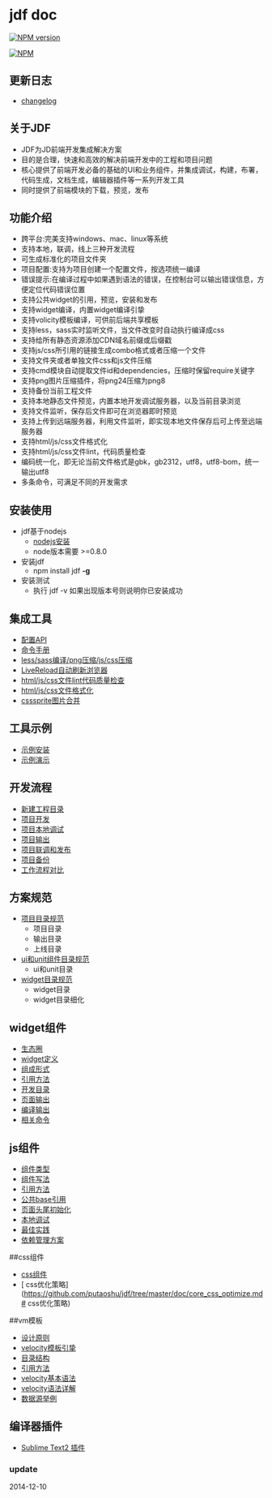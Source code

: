 # jdf doc

[![NPM version](https://badge.fury.io/js/jdf.png)](http://badge.fury.io/js/jdf)

[![NPM](https://nodei.co/npm/jdf.png?downloads=true)](https://nodei.co/npm/jdf/)

## 更新日志

*   [changelog](https://github.com/putaoshu/jdf/blob/master/CHANGELOG.md)

## 关于JDF

*   JDF为JD前端开发集成解决方案
*   目的是合理，快速和高效的解决前端开发中的工程和项目问题
*   核心提供了前端开发必备的基础的UI和业务组件，并集成调试，构建，布署，代码生成，文档生成，编辑器插件等一系列开发工具
*   同时提供了前端模块的下载，预览，发布

## 功能介绍

* 跨平台:完美支持windows、mac、linux等系统
* 支持本地，联调，线上三种开发流程
* 可生成标准化的项目文件夹
* 项目配置:支持为项目创建一个配置文件，按选项统一编译
* 错误提示:在编译过程中如果遇到语法的错误，在控制台可以输出错误信息，方便定位代码错误位置
* 支持公共widget的引用，预览，安装和发布
* 支持widget编译，内置widget编译引挚
* 支持volicity模板编译，可供前后端共享模板
* 支持less，sass实时监听文件，当文件改变时自动执行编译成css
* 支持给所有静态资源添加CDN域名前缀或后缀戳
* 支持js/css所引用的链接生成combo格式或者压缩一个文件
* 支持文件夹或者单独文件css和js文件压缩
* 支持cmd模块自动提取文件id和dependencies，压缩时保留require关键字
* 支持png图片压缩插件，将png24压缩为png8
* 支持备份当前工程文件
* 支持本地静态文件预览，内置本地开发调试服务器，以及当前目录浏览
* 支持文件监听，保存后文件即可在浏览器即时预览
* 支持上传到远端服务器，利用文件监听，即实现本地文件保存后可上传至远端服务器
* 支持html/js/css文件格式化
* 支持html/js/css文件lint，代码质量检查
* 编码统一化，即无论当前文件格式是gbk，gb2312，utf8，utf8-bom，统一输出utf8
* 多条命令，可满足不同的开发需求

## 安装使用

*   jdf基于nodejs
	*   [nodejs安装](http://nodejs.org/download/)
	*   node版本需要 >=0.8.0
*   安装jdf
	* npm install jdf **-g**
*   安装测试
	* 执行 jdf -v 如果出现版本号则说明你已安装成功

## 集成工具
*   [配置API](https://github.com/putaoshu/jdf/tree/master/doc/a_tool_config.md)
*   [命令手册](https://github.com/putaoshu/jdf/tree/master/doc/a_tool_command.md)
*   [less/sass编译/png压缩/js/css压缩](https://github.com/putaoshu/jdf/tree/master/doc/a_tool_deploy.md)
*   [LiveReload自动刷新浏览器](https://github.com/putaoshu/jdf/tree/master/doc/a_tool_livereload.md)
*   [html/js/css文件lint代码质量检查](https://github.com/putaoshu/jdf/tree/master/doc/a_tool_lint.md)
*   [html/js/css文件格式化](https://github.com/putaoshu/jdf/tree/master/doc/a_tool_format.md)
*   [csssprite图片合并](https://github.com/putaoshu/jdf/tree/master/doc/a_tool_csssprite.md)

## 工具示例
*   [示例安装](https://github.com/putaoshu/jdf/tree/master/doc/a_tool_example.md#示例安装)
*   [示例演示](https://github.com/putaoshu/jdf/tree/master/doc/a_tool_example.md#示例演示)

## 开发流程
*   [新建工程目录](https://github.com/putaoshu/jdf/tree/master/doc/a_tool_develop.md#新建工程目录)
*   [项目开发](https://github.com/putaoshu/jdf/tree/master/doc/a_tool_develop.md#项目开发)
*   [项目本地调试](https://github.com/putaoshu/jdf/tree/master/doc/a_tool_develop.md#项目本地调试)
*   [项目输出](https://github.com/putaoshu/jdf/tree/master/doc/a_tool_develop.md#项目输出)
*   [项目联调和发布](https://github.com/putaoshu/jdf/tree/master/doc/a_tool_develop.md#项目联调和发布)
*   [项目备份](https://github.com/putaoshu/jdf/tree/master/doc/a_tool_develop.md#项目备份)
*   [工作流程对比](https://github.com/putaoshu/jdf/tree/master/doc/a_tool_compare.md)

## 方案规范
*   [项目目录规范](https://github.com/putaoshu/jdf/tree/master/doc/core_dir_standard.md#项目目录规范)
	* 项目目录
	* 输出目录
	* 上线目录
*   [ui和unit组件目录规范](https://github.com/putaoshu/jdf/tree/master/doc/core_dir_standard.md#ui和unit组件目录规范)
	* ui和unit目录
*   [widget目录规范](https://github.com/putaoshu/jdf/tree/master/doc/core_dir_standard.md#widget目录规范)
	* widget目录
	* widget目录细化	

## widget组件
*  [生态圈](https://github.com/putaoshu/jdf/tree/master/doc/core_widget.md#生态圈)
*  [widget定义](https://github.com/putaoshu/jdf/tree/master/doc/core_widget.md#widget定义)
*  [组成形式](https://github.com/putaoshu/jdf/tree/master/doc/core_widget.md#组成形式)
*  [引用方法](https://github.com/putaoshu/jdf/tree/master/doc/core_widget.md#引用方法)
*  [开发目录](https://github.com/putaoshu/jdf/tree/master/doc/core_widget.md#开发目录)
*  [页面输出](https://github.com/putaoshu/jdf/tree/master/doc/core_widget.md#页面输出)
*  [编译输出](https://github.com/putaoshu/jdf/tree/master/doc/core_widget.md#编译输出)
*  [相关命令](https://github.com/putaoshu/jdf/tree/master/doc/core_widget.md#相关命令)

## js组件
*   [组件类型](https://github.com/putaoshu/jdf/tree/master/doc/core_js.md#组件类型)
*   [组件写法](https://github.com/putaoshu/jdf/tree/master/doc/core_js.md#组件写法)
*   [引用方法](https://github.com/putaoshu/jdf/tree/master/doc/core_js.md#引用方法)
*   [公共base引用](https://github.com/putaoshu/jdf/tree/master/doc/core_js.md#公共base引用)
*   [页面头尾初始化](https://github.com/putaoshu/jdf/tree/master/doc/core_js.md#页面头尾初始化)
*   [本地调试](https://github.com/putaoshu/jdf/tree/master/doc/core_js.md#本地调试)
*   [最佳实践](https://github.com/putaoshu/jdf/tree/master/doc/core_js.md#最佳实践)
*   [依赖管理方案](https://github.com/putaoshu/jdf/tree/master/doc/core_js_depend.md)

##css组件
*   [css组件](https://github.com/putaoshu/jdf/tree/master/doc/core_css.md#css组件)
*   [ css优化策略](https://github.com/putaoshu/jdf/tree/master/doc/core_css_optimize.md# css优化策略)

##vm模板
*   [设计原则](https://github.com/putaoshu/jdf/tree/master/doc/core_vm.md#设计原则)
*   [velocity模板引挚](https://github.com/putaoshu/jdf/tree/master/doc/core_vm.md#velocity模板引挚)
*   [目录结构](https://github.com/putaoshu/jdf/tree/master/doc/core_vm.md#目录结构)
*   [引用方法](https://github.com/putaoshu/jdf/tree/master/doc/core_vm.md#引用方法)
*   [velocity基本语法](https://github.com/putaoshu/jdf/tree/master/doc/core_vm.md#velocity基本语法)
*   [velocity语法详解](https://github.com/putaoshu/jdf/tree/master/doc/core_vm.md#velocity语法详解)
*   [数据源举例](https://github.com/putaoshu/jdf/tree/master/doc/core_vm.md#数据源举例)

## 编译器插件
*   [Sublime Text2 插件](https://sublime.wbond.net/packages/Jdf%20-%20Tool)

### update
2014-12-10 
